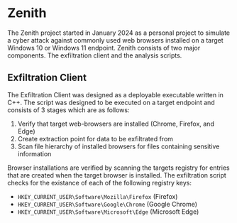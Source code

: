 # Zenith
The Zenith project started in January 2024 as a personal project to simulate a cyber attack against commonly used web browsers installed on a target Windows 10 or Windows 11 endpoint. Zenith consists of two major components. The exfiltration client and the analysis scripts.


## Exfiltration Client
The Exfiltration Client was designed as a deployable executable written in C++. The script was designed to be executed on a target endpoint and consists of 3 stages which are as follows: 

1. Verify that target web-browsers are installed (Chrome, Firefox, and Edge)
2. Create extraction point for data to be exfiltrated from
3. Scan file hierarchy of installed browsers for files containing sensitive information

Browser installations are verified by scanning the targets registry for entries that are created when the target browser is installed. The exfiltration script checks for the existance of each of the following registry keys:

- `HKEY_CURRENT_USER\Software\Mozilla\Firefox` (Firefox)
- `HKEY_CURRENT_USER\Software\Google\Chrome` (Google Chrome)
- `HKEY_CURRENT_USER\Software\Microsoft\Edge` (Microsoft Edge)



